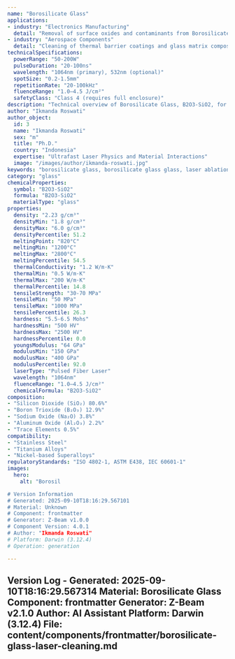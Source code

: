 ```yaml
---
name: "Borosilicate Glass"
applications:
- industry: "Electronics Manufacturing"
  detail: "Removal of surface oxides and contaminants from Borosilicate Glass substrates"
- industry: "Aerospace Components"
  detail: "Cleaning of thermal barrier coatings and glass matrix composites"
technicalSpecifications:
  powerRange: "50-200W"
  pulseDuration: "20-100ns"
  wavelength: "1064nm (primary), 532nm (optional)"
  spotSize: "0.2-1.5mm"
  repetitionRate: "20-100kHz"
  fluenceRange: "1.0–4.5 J/cm²"
  safetyClass: "Class 4 (requires full enclosure)"
description: "Technical overview of Borosilicate Glass, B2O3-SiO2, for laser cleaning applications, including optimal 1064nm wavelength interaction, and industrial applications in surface preparation."
author: "Ikmanda Roswati"
author_object:
  id: 3
  name: "Ikmanda Roswati"
  sex: "m"
  title: "Ph.D."
  country: "Indonesia"
  expertise: "Ultrafast Laser Physics and Material Interactions"
  image: "/images/author/ikmanda-roswati.jpg"
keywords: "borosilicate glass, borosilicate glass glass, laser ablation, laser cleaning, non-contact cleaning, pulsed fiber laser, surface contamination removal, industrial laser parameters, thermal processing, surface restoration"
category: "glass"
chemicalProperties:
  symbol: "B2O3-SiO2"
  formula: "B2O3-SiO2"
  materialType: "glass"
properties:
  density: "2.23 g/cm³"
  densityMin: "1.8 g/cm³"
  densityMax: "6.0 g/cm³"
  densityPercentile: 51.2
  meltingPoint: "820°C"
  meltingMin: "1200°C"
  meltingMax: "2800°C"
  meltingPercentile: 54.5
  thermalConductivity: "1.2 W/m·K"
  thermalMin: "0.5 W/m·K"
  thermalMax: "200 W/m·K"
  thermalPercentile: 14.8
  tensileStrength: "30-70 MPa"
  tensileMin: "50 MPa"
  tensileMax: "1000 MPa"
  tensilePercentile: 26.3
  hardness: "5.5-6.5 Mohs"
  hardnessMin: "500 HV"
  hardnessMax: "2500 HV"
  hardnessPercentile: 0.0
  youngsModulus: "64 GPa"
  modulusMin: "150 GPa"
  modulusMax: "400 GPa"
  modulusPercentile: 92.0
  laserType: "Pulsed Fiber Laser"
  wavelength: "1064nm"
  fluenceRange: "1.0–4.5 J/cm²"
  chemicalFormula: "B2O3-SiO2"
composition:
- "Silicon Dioxide (SiO₂) 80.6%"
- "Boron Trioxide (B₂O₃) 12.9%"
- "Sodium Oxide (Na₂O) 3.8%"
- "Aluminum Oxide (Al₂O₃) 2.2%"
- "Trace Elements 0.5%"
compatibility:
- "Stainless Steel"
- "Titanium Alloys"
- "Nickel-based Superalloys"
regulatoryStandards: "ISO 4802-1, ASTM E438, IEC 60601-1"
images:
  hero:
    alt: "Borosil

# Version Information
# Generated: 2025-09-10T18:16:29.567101
# Material: Unknown
# Component: frontmatter
# Generator: Z-Beam v1.0.0
# Component Version: 4.0.1
# Author: "Ikmanda Roswati"
# Platform: Darwin (3.12.4)
# Operation: generation

---
```

Version Log - Generated: 2025-09-10T18:16:29.567314
Material: Borosilicate Glass
Component: frontmatter
Generator: Z-Beam v2.1.0
Author: AI Assistant
Platform: Darwin (3.12.4)
File: content/components/frontmatter/borosilicate-glass-laser-cleaning.md
---